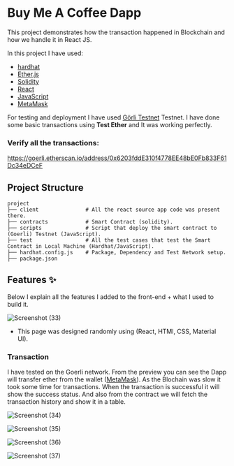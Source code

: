 # Buy Me A Coffee Dapp

This project demonstrates how the transaction happened in Blockchain and how we handle it in React JS.

In this project I have used:

- [hardhat](https://github.com/NomicFoundation/hardhat)
- [Ether.js](https://github.com/ethers-io/ethers.js/)
- [Solidity](https://github.com/ethereum/solidity)
- [React](https://github.com/facebook/react)
- [JavaScript](https://github.com/Raziur306)
- [MetaMask](https://github.com/MetaMask)



For testing and deployment I have used [Görli Testnet](https://github.com/goerli) Testnet. I have done some basic transactions using **Test Ether** and It was working perfectly.

### Verify all the transactions:

https://goerli.etherscan.io/address/0x6203fddE310f4778EE48bE0Fb833F61Dc34eDCeF

## Project Structure
```
project
├── client               # All the react source app code was present there.
├── contracts            # Smart Contract (solidity).
├── scripts              # Script that deploy the smart contract to (Goerli) Testnet (JavaScript).
├── test                 # All the test cases that test the Smart Contract in Local Machine (Hardhat/JavaScript).
├── hardhat.config.js    # Package, Dependency and Test Network setup.
├── package.json

```

## Features ✨

Below I explain all the features I added to the front-end + what I used to build it.

![Screenshot (33)](https://user-images.githubusercontent.com/75040026/221435111-7eec6934-591b-4551-a10f-34126b4b6c88.png)

- This page was designed randomly using (React, HTMl, CSS, Material UI).

### Transaction

I have tested on the Goerli network. From the preview you can see the Dapp will transfer ether from the wallet ([MetaMask](https://github.com/MetaMask)). As the Blochain was slow it took some time for transactions. When the transaction is successful it will show the success status. And also from the contract we will fetch the transaction history and show it in a table.


![Screenshot (34)](https://user-images.githubusercontent.com/75040026/221434937-6883e414-319d-4f7f-85e0-21c64c58d350.png)

![Screenshot (35)](https://user-images.githubusercontent.com/75040026/221434954-21f7e813-9962-4388-9459-5de62ec9c7c0.png)

![Screenshot (36)](https://user-images.githubusercontent.com/75040026/221434960-1152ac56-b3d1-4eb5-bc0a-cbbf0877ca8e.png)

![Screenshot (37)](https://user-images.githubusercontent.com/75040026/221434870-7db7f99f-9ee4-410d-8ede-8f1fa725fdeb.png)



